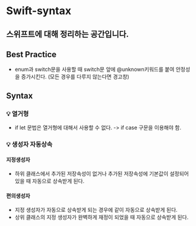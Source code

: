 # Swift-syntax


스위프트에 대해 정리하는 공간입니다.
------- 

## Best Practice
- enum과 switch문을 사용할 때 switch문 앞에 @unknown키워드를 붙여 안정성을 증가시킨다. (모든 경우를 다루지 않는다면 경고창)


## Syntax

### 💡 열거형
- if let 문법은 열거형에 대해서 사용할 수 없다. -> if case 구문을 이용해야 함.

### 💡 생성자 자동상속

#### 지정생성자
- 하위 클래스에서 추가된 저장속성이 없거나 추가된 저장속성에 기본값이 설정되어있을 때 자동으로 상속받게 된다.

#### 편의생성자
- 지정 생성자가 자동으로 상속받게 되는 경우에 같이 자동으로 상속받게 된다.
- 상위 클래스의 지정 생성자가 완벽하게 재정이 되었을 때 자동으로 상속받게 된다.


